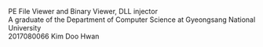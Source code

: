PE File Viewer and Binary Viewer, DLL injector  
A graduate of the Department of Computer Science at Gyeongsang National University  
2017080066 Kim Doo Hwan
